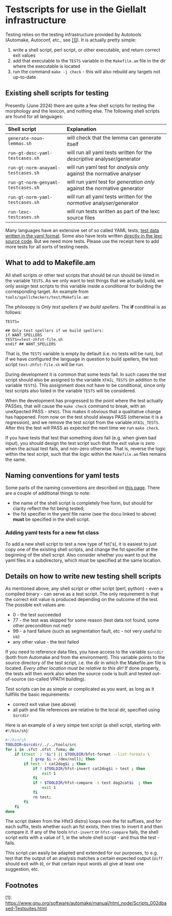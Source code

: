 # Testscripts for use in the Giellalt infrastructure

Testing relies on the testing infrastructure provided by
Autotools (Automake, Autoconf, etc., see [[1]](#footnote1)). It is actually pretty simple:

1. write a shell script, perl script, or other executable, and return correct exit values
1. add that executable to the `TESTS` variable in the `Makefile.am` file in the dir where the executable is located
1. run the command `make -j check` - this will also rebuild any targets not up-to-date

## Existing shell scripts for testing

Presently (June 2024) there are quite a few shell scripts for testing the
morphology and the lexicon, and nothing else. The following shell scripts are
found for all languages:

| Shell script                       | Explanation                                                              |
| :--------------------------------- | :----------------------------------------------------------------------- |
| `generate-noun-lemmas.sh`          | will check that the lemma can generate itself                            |
| `run-gt-desc-yaml-testcases.sh`    | will run all yaml tests written for the _descriptive_ analyser/generator |
| `run-gt-norm-anayaml-testcases.sh` | will run yaml test for _analysis only_ against the normative analyser    |
| `run-gt-norm-genyaml-testcases.sh` | will run yaml test for _generation only_ against the normative generator |
| `run-gt-norm-yaml-testcases.sh`    | will run all yaml tests written for the _normative_ analyser/generator   |
| `run-lexc-testcases.sh`            | will run tests written as part of the lexc source files                  |

Many languages have an extensive set of so called YAML tests,
[test data written in the yaml format](AddingMorphologicalTestData.html#yaml-tests).
Some also have tests written
[directly in the lexc source code](AddingMorphologicalTestData.html#lexc-tests).
But we need more tests. Please use the receipt here to add more tests for
all sorts of testing needs.

## What to add to Makefile.am

All shell scripts or other test scripts that should be run should be listed in
the variable `TESTS`. As we only want to test things that we actually build,
we only assign test scripts to this variable inside a conditional for building
the corresponding target. An example from
`tools/spellcheckers/test/Makefile.am`:

The philosopy is _Only test spellers if we build spellers_. The **if** conditinal is as follows:

```make
TESTS=

## Only test spellers if we build spellers:
if WANT_SPELLERS
TESTS+=test-zhfst-file.sh
endif ## WANT_SPELLERS
```

That is, the `TESTS` variable is empty by default (i.e. no tests will be run),
but if we have configured the language in question to build spellers, the test
script `test-zhfst-file.sh` will be run.

During development it is common that some tests fail. In such cases the
test script should also be assigned to the variable `XFAIL_TESTS` (in addition
to the variable `TESTS`). This assignment does not have to be conditional,
since only test scripts also listed in the variable `TESTS` will be
considered.

When the development has progressed to the point where the test actually PASSes,
that will cause the `make check` command to break, with an uneXpected PASS -
`XPASS`. This makes it obvious that a qualitative change has happened.
From now on the test should always PASS (otherwise it is a regression), and we
remove the test script from the variable `XFAIL_TESTS`. After this the test
will PASS as expected the next time we run `make check`.

If you have tests that test that something _does_ fail (e.g. when given bad
input), you should design the test script such that the exit value is zero when
the actual test fails, and non-zero otherwise. That is, reverse the logic within
the test script, such that the logic within the `Makefile.am` files remains
the same.

## Naming conventions for yaml tests

Some parts of the naming conventions are described on
[this page](AddingMorphologicalTestData.html#filenames-for-yaml-tests). There are
a couple of additional things to note:

- the name of the shell script is completely free form, but should for clarity
  reflect the fst being tested;
- the fst specifier in the yaml file name (see the docu linked to above)
  **must** be specified in the shell script.

### Adding yaml tests for a new fst class

To add a new shell script to test a new type of fst('s), it is easiest to just
copy one of the existing shell scripts, and change the fst specifier at the
beginning of the shell script. Also consider whether you want to put the yaml
files in a subdirectory, which must be specified at the same location.

## Details on how to write new testing shell scripts

As mentioned above, any shell script or other script (perl, python) - even a
compiled binary - can serve as a test script. The only requirement is that the
correct exit value is produced depending on the outcome of the test.
The possible exit values are:

- 0 - the test succeeded
- 77 - the test was skipped for some reason (test data not found, some other
  precondition not met)
- 99 - a hard failure (such as segmentation fault, etc - not very useful to us)
- any other value - the test failed

If you need to reference data files, you have access to the variable `$srcdir`
(both from Automake and from the environment). This variable points to the
source directory of the test script, i.e. the dir in which the Makefile.am file
is located. _Every other location must be relative to this dir!_ If done
properly, the tests will then work also when the source code is built and tested
out-of-source (so-called VPATH building).

Test scripts can be as simple or complicated as you want, as long as it
fullfills the basic requirements:

- correct exit value (see above)
- all path and file references are relative to the local dir, specified using
  `$srcdir`

Here is an example of a very simpe test script (a shell script, starting with `#!/bin/sh`):

```sh
#!/bin/sh
TOOLDIR=$srcdir/../../tools/src
for i in .sfst .ofst .foma; do
    if ((test -z "$i") || $TOOLDIR/hfst-format --list-formats \
           | grep $i > /dev/null); then
        if test -f cat2dog$i ; then
            if ! $TOOLDIR/hfst-invert cat2dog$i > test ; then
                exit 1
            fi
            if ! $TOOLDIR/hfst-compare -s test dog2cat$i  ; then
                exit 1
            fi
            rm test;
        fi
    fi
done
```

The script (taken from the Hfst3 distro) loops over the fst suffixes, and for
each suffix, tests whether such an fst exists, then tries to invert it and then
compare it. If any of the tools `hfst-invert` or `hfst-compare` fails, the
shell script exits with a value of 1, ie the whole shell script - and thus the
test - fails.

This script can easily be adapted and extended for our purposes, to e.g. test
that the output of an analysis matches a certain expected output (`diff`
should exit with `0`), or that certain input words all give at least one
suggestion, etc.

## Footnotes

<a name="footnote1">[1]</a>: <https://www.gnu.org/software/automake/manual/html_node/Scripts_002dbased-Testsuites.html>
